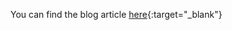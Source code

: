 You can find the blog article [here](https://www.christosmonogios.com/2017/01/07/A-Real-World-Azure-Function-Example-That-Logs-Client-Errors-In-A-Storage-Table/){:target="_blank"}